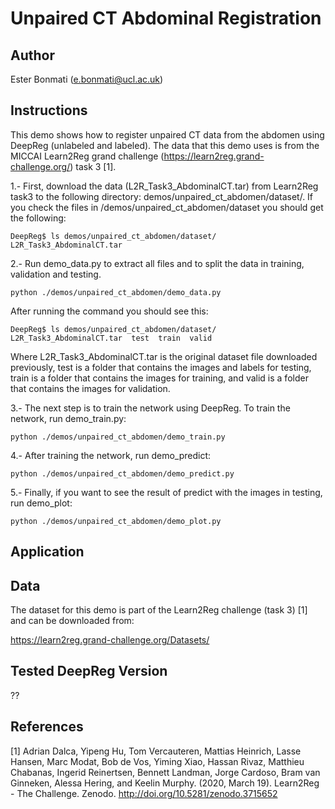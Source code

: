 # Unpaired CT Abdominal Registration

## Author

Ester Bonmati (e.bonmati@ucl.ac.uk)

## Instructions

This demo shows how to register unpaired CT data from the abdomen using DeepReg (unlabeled and labeled).
The data that this demo uses is from the MICCAI Learn2Reg grand challenge (https://learn2reg.grand-challenge.org/) task 3 [1].

1.- First, download the data (L2R_Task3_AbdominalCT.tar) from Learn2Reg task3 to the following directory: demos/unpaired_ct_abdomen/dataset/. If you check the files in /demos/unpaired_ct_abdomen/dataset you should get the following:

```
DeepReg$ ls demos/unpaired_ct_abdomen/dataset/
L2R_Task3_AbdominalCT.tar
```

2.- Run demo_data.py to extract all files and to split the data in training, validation and testing. 

```
python ./demos/unpaired_ct_abdomen/demo_data.py  
```

After running the command you should see this:

```
DeepReg$ ls demos/unpaired_ct_abdomen/dataset/
L2R_Task3_AbdominalCT.tar  test  train  valid
```
Where L2R_Task3_AbdominalCT.tar is the original dataset file downloaded previously, test is a folder that contains the images and labels for testing, train is a folder that contains the images for training, and valid is a folder that contains the images for validation.

3.- The next step is to train the network using DeepReg. To train the network, run demo_train.py:

```
python ./demos/unpaired_ct_abdomen/demo_train.py   
```

4.- After training the network, run demo_predict:

```
python ./demos/unpaired_ct_abdomen/demo_predict.py   
```

5.- Finally, if you want to see the result of predict with the images in testing, run demo_plot:

```
python ./demos/unpaired_ct_abdomen/demo_plot.py   
```

## Application



## Data

The dataset for this demo is part of the Learn2Reg challenge (task 3) [1] and can be downloaded from:

https://learn2reg.grand-challenge.org/Datasets/


## Tested DeepReg Version

??

## References

[1] Adrian Dalca, Yipeng Hu, Tom Vercauteren, Mattias Heinrich, Lasse Hansen, Marc Modat, Bob de Vos, Yiming Xiao, Hassan Rivaz, Matthieu Chabanas, Ingerid Reinertsen, Bennett Landman, Jorge Cardoso, Bram van Ginneken, Alessa Hering, and Keelin Murphy. (2020, March 19). Learn2Reg - The Challenge. Zenodo. http://doi.org/10.5281/zenodo.3715652